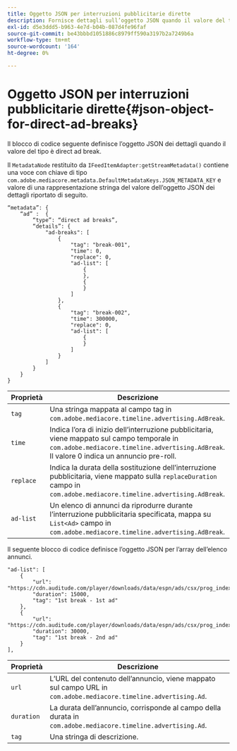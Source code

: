 ```yaml
---
title: Oggetto JSON per interruzioni pubblicitarie dirette
description: Fornisce dettagli sull’oggetto JSON quando il valore del tipo è direct ad break
exl-id: d5e3ddd5-b963-4e7d-b04b-087d4fe96faf
source-git-commit: be43bbbd1051886c8979ff590a3197b2a7249b6a
workflow-type: tm+mt
source-wordcount: '164'
ht-degree: 0%

---
```


# Oggetto JSON per interruzioni pubblicitarie dirette{#json-object-for-direct-ad-breaks}

Il blocco di codice seguente definisce l’oggetto JSON dei dettagli quando il valore del tipo è direct ad break.

Il `MetadataNode` restituito da `IFeedItemAdapter:getStreamMetadata()` contiene una voce con chiave di tipo `com.adobe.mediacore.metadata.DefaultMetadataKeys.JSON_METADATA_KEY` e valore di una rappresentazione stringa del valore dell’oggetto JSON dei dettagli riportato di seguito.

```
“metadata”: { 
    “ad” :  { 
        “type”: “direct ad breaks”, 
        “details”: { 
            "ad-breaks": [ 
                { 
                    "tag": "break-001", 
                    "time": 0, 
                    "replace": 0, 
                    "ad-list": [ 
                        { 
                        }, 
                        { 
                        } 
                    ] 
                }, 
                { 
                    "tag": "break-002", 
                    "time": 300000, 
                    "replace": 0, 
                    "ad-list": [ 
                        { 
                        } 
                    ] 
                } 
            ] 
        } 
    } 
} 
```

| Proprietà | Descrizione |
|---|---|
| `tag` | Una stringa mappata al campo tag in `com.adobe.mediacore.timeline.advertising.AdBreak`. |
| `time` | Indica l’ora di inizio dell’interruzione pubblicitaria, viene mappato sul campo temporale in `com.adobe.mediacore.timeline.advertising.AdBreak`. Il valore 0 indica un annuncio pre-roll. |
| `replace` | Indica la durata della sostituzione dell’interruzione pubblicitaria, viene mappato sulla `replaceDuration` campo in `com.adobe.mediacore.timeline.advertising.AdBreak`. |
| `ad-list` | Un elenco di annunci da riprodurre durante l’interruzione pubblicitaria specificata, mappa su `List<Ad>` campo in `com.adobe.mediacore.timeline.advertising.AdBreak`. |

Il seguente blocco di codice definisce l’oggetto JSON per l’array dell’elenco annunci.

```
"ad-list": [ 
    { 
        "url": "https://cdn.auditude.com/player/downloads/data/espn/ads/csx/prog_index.m3u8", 
        "duration": 15000, 
        "tag": "1st break - 1st ad" 
    }, 
    { 
        "url": "https://cdn.auditude.com/player/downloads/data/espn/ads/csx/prog_index.m3u8", 
        "duration": 30000, 
        "tag": "1st break - 2nd ad" 
    } 
], 
```

| Proprietà | Descrizione |
|---|---|
| `url` | L’URL del contenuto dell’annuncio, viene mappato sul campo URL in `com.adobe.mediacore.timeline.advertising.Ad`. |
| `duration` | La durata dell’annuncio, corrisponde al campo della durata in `com.adobe.mediacore.timeline.advertising.Ad`. |
| `tag` | Una stringa di descrizione. |
